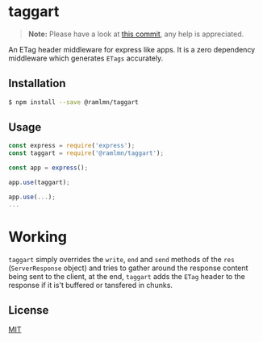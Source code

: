# taggart

> **Note:** Please have a look at [this commit](https://github.com/ramlmn/taggart/commit/a0c56d6f6d103a1259e299459aa055e4760a1da2),
any help is appreciated.

An ETag header middleware for express like apps. It is a zero dependency
middleware which generates `ETags` accurately.

## Installation

``` bash
$ npm install --save @ramlmn/taggart
```

## Usage

``` js
const express = require('express');
const taggart = require('@ramlmn/taggart');

const app = express();

app.use(taggart);

app.use(...);
...
```

# Working

`taggart` simply overrides the `write`, `end` and `send` methods of the `res`
(`ServerResponse` object) and tries to gather around the response content
being sent to the client, at the end, `taggart` adds the `ETag` header to the
response if it is't buffered or tansfered in chunks.

## License
[MIT](LICENSE)
